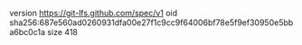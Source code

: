 version https://git-lfs.github.com/spec/v1
oid sha256:687e560ad0260931dfa00e27f1c9cc9f64006bf78e5f9ef30950e5bba6bc0c1a
size 418

